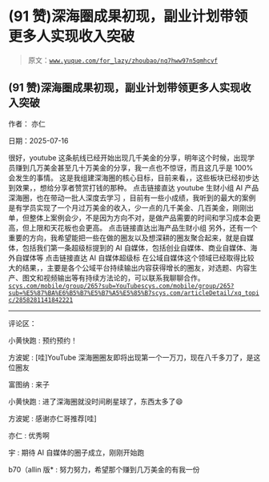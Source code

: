# (91 赞)深海圈成果初现，副业计划带领更多人实现收入突破

> 原文：[`www.yuque.com/for_lazy/zhoubao/nq7hww97n5qmhcvf`](https://www.yuque.com/for_lazy/zhoubao/nq7hww97n5qmhcvf)

## (91 赞)深海圈成果初现，副业计划带领更多人实现收入突破

作者： 亦仁

日期：2025-07-16

很好，youtube 这条航线已经开始出现几千美金的分享，明年这个时候，出现学员赚到几万美金甚至几十万美金的分享，我一点也不惊讶，而且这几乎是 100%
会发生的事情。 这是我组建深海圈的核心目标，目前来看，，这些板块已经初步达到效果，，想给分享者赞赏打钱的那种。 点击链接直达 youtube 生财小组 AI
产品深海圈，也在带动一批人深度去学习
，目前有一些小成绩，我听到的最大的案例是有学员实现了一个月过万美金的收入，少一点的几千美金、几百美金，刚刚出单，但整体上案例会少，不是因为方向不对，是做产品需要的时间和学习成本会更高，但上限和天花板也会更高。
点击链接直达出海产品生财小组 另外，还有一个重要的方向，我希望能把一些在做的圈友以及想深耕的圈友聚合起来，就是自媒体，包括我们第一条超级标提到的 AI
自媒体，包括创业自媒体、商业自媒体、海外自媒体等 点击链接直达 AI 自媒体超级标
在公域自媒体这个领域已经取得比较大的结果，，主要是各个公域平台持续输出内容获得增长的圈友，对选题、内容生产、图文和视频输出等有持续方法论的，可以联系我聊聊合作。[`scys.com/mobile/group/265?sub=YouTube`](https://scys.com/mobile/group/265?sub=YouTube)[`scys.com/mobile/group/265?sub=%E5%87%BA%E6%B5%B7%E5%B7%A5%E5%85%B7`](https://scys.com/mobile/group/265?sub=%E5%87%BA%E6%B5%B7%E5%B7%A5%E5%85%B7)[`scys.com/articleDetail/xq_topic/2858281141842221`](https://scys.com/articleDetail/xq_topic/2858281141842221)

* * *

评论区：

小黄快跑 : 预约预约！

方波妮 : [哇]YouTube 深海圈圈友即将出现第一个一万刀，现在八千多刀了，是这位圈友

富图纳 : 来子

小黄快跑 : 进了深海圈就没时间刷星球了，东西太多了😄

方波妮 : 感谢亦仁哥推荐[哇]

亦仁 : 优秀啊

宇 : 期待 AI 自媒体的圈子成立，刚刚开始跑

b70（allin 版* : 努力努力，希望那个赚到几万美金的有我一份
